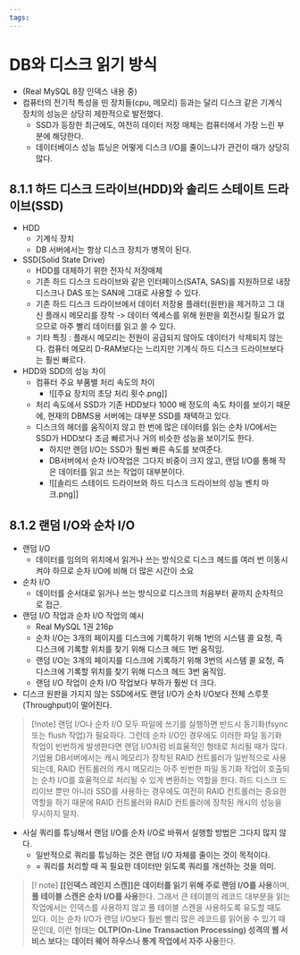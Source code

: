 ```yaml
---
tags:
---
```


# DB와 디스크 읽기 방식
- (Real MySQL 8장 인덱스 내용 중)
- 컴퓨터의 전기적 특성을 띤 장치들(cpu, 메모리) 등과는 달리 디스크 같은 기계식 장치의 성능은 상당히 제한적으로 발전했다.
	- SSD가 등장한 최근에도, 여전히 데이터 저장 매체는 컴퓨터에서 가장 느린 부분에 해당한다.
	- 데이터베이스 성능 튜닝은 어떻게 디스크 I/O를 줄이느냐가 관건이 때가 상당히 많다. 
## 8.1.1 하드 디스크 드라이브(HDD)와 솔리드 스테이트 드라이브(SSD)
- HDD 
	- 기계식 장치
	- DB 서버에서는 항상 디스크 장치가 병목이 된다. 
- SSD(Solid State Drive)
	- HDD를 대체하기 위한 전자식 저장매체
	- 기존 하드 디스크 드라이브와 같은 인터페이스(SATA, SAS)를 지원하므로 내장 디스크나 DAS 또는 SAN에 그대로 사용할 수 있다. 
	- 기존 하드 디스크 드라이브에서 데이터 저장용 플래터(원판)을 제거하고 그 대신 플래시 메모리를 장착 -> 데이터 엑세스를 위해 원판을 회전시킬 필요가 없으므로 아주 빨리 데이터를 읽고 쓸 수 있다. 
	- 기타 특징 : 플래시 메모리는 전원이 공급되지 않아도 데이터가 삭제되지 않는다. 컴퓨터 메모리 D-RAM보다는 느리지만 기계식 하드 디스크 드라이브보다는 훨씬 빠르다.
- HDD와 SDD의 성능 차이
	- 컴퓨터 주요 부품별 처리 속도의 차이
		- ![[주요 장치의 초당 처리 횟수.png]]
	- 처리 속도에서 SSD가 기존 HDD보다 1000 배 정도의 속도 차이를 보이기 때문에, 현재의 DBMS용 서버에는 대부분 SSD를 채택하고 있다.
	- 디스크의 헤더를 움직이지 않고 한 번에 많은 데이터를 읽는 순차 I/O에서는 SSD가 HDD보다 조금 빠르거나 거의 비슷한 성능을 보이기도 한다. 
		- 하지만 랜덤 I/O는 SSD가 훨씬 빠른 속도를 보여준다.
		- DB서버에서 순차 I/O작업은 그다지 비중이 크지 않고, 랜덤 I/O를 통해 작은 데이터를 읽고 쓰는 작업이 대부분이다.
		- ![[솔리드 스테이드 드라이브와 하드 디스크 드라이브의 성능 벤치 마크.png]]

## 8.1.2 랜덤 I/O와 순차 I/O
- 랜덤 I/O
	- 데이터를 임의의 위치에서 읽거나 쓰는 방식으로 디스크 헤드를 여러 번 이동시켜야 하므로 순차 I/O에 비해 더 많은 시간이 소요
- 순차 I/O
	- 데이터를 순서대로 읽거나 쓰는 방식으로 디스크의 처음부터 끝까지 순차적으로 접근.
- 랜덤 I/O 작업과 순차 I/O 작업의 예시
	- Real MySQL 1권 216p
	- 순차 I/O는 3개의 페이지를 디스크에 기록하기 위해 1번의 시스템 콜 요청, 즉 디스크에 기록할 위치를 찾기 위해 디스크 헤드 1번 움직임. 
	- 랜덤 I/O는 3개의 페이지를 디스크에 기록하기 위해 3번의 시스템 콜 요청, 즉 디스크에 기록할 위치를 찾기 위해 디스크 헤드 3번 움직임. 
	- 랜덤 I/O 작업이 순차 I/O 작업보다 부하가 훨씬 더 크다.
- 디스크 원판을 가지지 않는 SSD에서도 랜덤 I/O가 순차 I/O보다 전체 스루풋(Throughput)이 떨어진다. 
>[!note] 랜덤 I/O나 순차 I/O 모두 파일에 쓰기를 실행하면 반드시 동기화(fsync 또는 flush 작업)가 필요하다. 그런데 순차 I/O인 경우에도 이러한 파일 동기화 작업이 빈번하게 발생한다면 랜덤 I/O처럼 비효율적인 형태로 처리될 때가 많다. 기업용 DB서버에서는 캐시 메모리가 장착된 RAID 컨트롤러가 일반적으로 사용되는데, RAID 컨트롤러의 캐시 메모리는 아주 빈번한 파일 동기화 작업이 호출되는 순차 I/O를 효율적으로 처리될 수 있게 변환하는 역할을 한다. 하드 디스크 드리이브 뿐만 아니라 SSD를 사용하는 경우에도 여전히 RAID 컨트롤러는 중요한 역할을 하기 때문에 RAID 컨트롤러와 RAID 컨트롤러에 장착된 캐시의 성능을 무시하지 말자.

- 사실 쿼리를 튜닝해서 랜덤 I/O를 순차 I/O로 바꿔서 실행할 방법은 그다지 많지 않다. 
	- 일반적으로 쿼리를 튜닝하는 것은 랜덤 I/O 자체를 줄이는 것이 목적이다.
	- = 쿼리를 처리할 때 꼭 필요한 데이터만 읽도록 쿼리를 개선하는 것을 의미.
> [! note] **[[인덱스 레인지 스캔]]은 데이터를 읽기 위해 주로 랜덤 I/O를 사용**하며, **풀 테이블 스캔은 순차 I/O를 사용**한다. 그래서 큰 테이블의 레코드 대부분을 읽는 작업에서는 인덱스를 사용하지 않고 풀 테이블 스캔을 사용하도록 유도할 때도 있다. 이는 순차 I/O가 랜덤 I/O보다 훨씬 빨리 많은 레코드를 읽어올 수 있기 때문인데, 이런 형태는 **OLTP(On-Line Transaction Processing) 성격의 웹 서비스 보다**는 **데이터 웨어 하우스나 통계 작업에서 자주 사용**한다.


